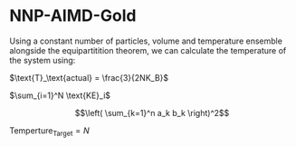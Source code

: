 # NNP-AIMD-Gold

Using a constant number of particles, volume and temperature ensemble alongside the equipartitition theorem, we can calculate the temperature of the system using:

$\text{T}_\text{actual}  = \frac{3}{2NK_B}$

$\sum_{i=1}^N \text{KE}_i$

$$\left( \sum_{k=1}^n a_k b_k \right)^2$$

$\text{Temperture}_\text{Target} = N$
